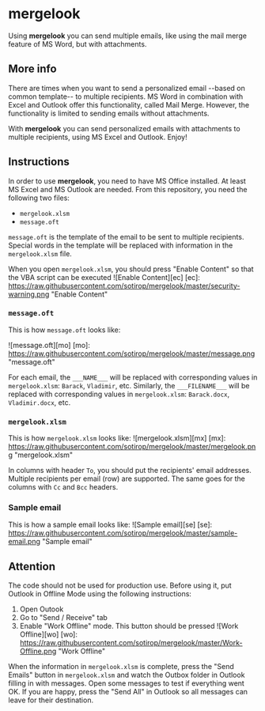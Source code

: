 # mergelook

Using **mergelook** you can send multiple emails, like using the mail merge feature of MS Word, but with attachments.

## More info

There are times when you want to send a personalized email --based on common template-- to multiple recipients. MS Word in combination with Excel and Outlook offer this functionality, called Mail Merge. However, the functionality is limited to sending emails without attachments.

With **mergelook** you can send personalized emails with attachments to multiple recipients, using MS Excel and Outlook. Enjoy!

## Instructions

In order to use **mergelook**, you need to have MS Office installed. At least MS Excel and MS Outlook are needed. From this repository, you need the following two files:

+ `mergelook.xlsm`
+ `message.oft`

`message.oft` is the template of the email to be sent to multiple recipients.
Special words in the template will be replaced with information in the `mergelook.xlsm` file.

When you open `mergelook.xlsm`, you should press "Enable Content" so that the VBA script can be executed
![Enable Content][ec]
[ec]: https://raw.githubusercontent.com/sotirop/mergelook/master/security-warning.png "Enable Content"


### `message.oft`
This is how `message.oft` looks like:

![message.oft][mo]
[mo]: https://raw.githubusercontent.com/sotirop/mergelook/master/message.png "message.oft"


For each email, the ``___NAME___`` will be replaced with corresponding values in `mergelook.xlsm`: ``Barack``, ``Vladimir``, etc. Similarly, the ``___FILENAME___`` will be replaced with corresponding values in `mergelook.xlsm`: ``Barack.docx``, ``Vladimir.docx``, etc.

### `mergelook.xlsm`
This is how `mergelook.xlsm` looks like:
![mergelook.xlsm][mx]
[mx]: https://raw.githubusercontent.com/sotirop/mergelook/master/mergelook.png "mergelook.xlsm"

In columns with header ``To``, you should put the recipients' email addresses. Multiple recipients per email (row) are supported. The same goes for the columns with ``Cc`` and ``Bcc`` headers.

### Sample email
This is how a sample email looks like:
![Sample email][se]
[se]: https://raw.githubusercontent.com/sotirop/mergelook/master/sample-email.png "Sample email"
## Attention
The code should not be used for production use. Before using it, put Outlook in Offline Mode using the following instructions:

1. Open Outook
2. Go to "Send / Receive" tab
3. Enable "Work Offline" mode. This button should be pressed
![Work Offline][wo]
[wo]: https://raw.githubusercontent.com/sotirop/mergelook/master/Work-Offline.png "Work Offline"

When the information in `mergelook.xlsm` is complete, press the "Send Emails" button in `mergelook.xlsm` and watch the Outbox folder in Outlook filling in with messages. Open some messages to test if everything went OK. If you are happy, press the "Send All" in Outlook so all messages can leave for their destination.
